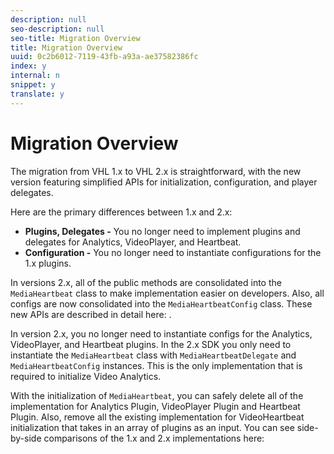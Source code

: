 ```yaml
---
description: null
seo-description: null
seo-title: Migration Overview
title: Migration Overview
uuid: 0c2b6012-7119-43fb-a93a-ae37582386fc
index: y
internal: n
snippet: y
translate: y
---
```


# Migration Overview

The migration from VHL 1.x to VHL 2.x is straightforward, with the new version featuring simplified APIs for initialization, configuration, and player delegates.

Here are the primary differences between 1.x and 2.x:

* **Plugins, Delegates -** You no longer need to implement plugins and delegates for Analytics, VideoPlayer, and Heartbeat. 
* **Configuration -** You no longer need to instantiate configurations for the 1.x plugins.

In versions 2.x, all of the public methods are consolidated into the `MediaHeartbeat` class to make implementation easier on developers. Also, all configs are now consolidated into the `MediaHeartbeatConfig` class. These new APIs are described in detail here: [](../../sdk-implement/va-1x-to-2x/1x-2x-api-change.md).

In version 2.x, you no longer need to instantiate configs for the Analytics, VideoPlayer, and Heartbeat plugins. In the 2.x SDK you only need to instantiate the `MediaHeartbeat` class with `MediaHeartbeatDelegate` and `MediaHeartbeatConfig` instances. This is the only implementation that is required to initialize Video Analytics.

With the initialization of `MediaHeartbeat`, you can safely delete all of the implementation for Analytics Plugin, VideoPlayer Plugin and Heartbeat Plugin. Also, remove all the existing implementation for VideoHeartbeat initialization that takes in an array of plugins as an input. You can see side-by-side comparisons of the 1.x and 2.x implementations here: [](../../sdk-implement/va-1x-to-2x/code-comparison-1x-2x.md)
